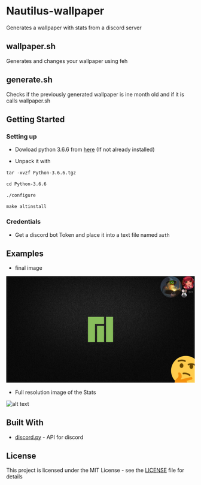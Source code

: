 # Nautilus-wallpaper
Generates a wallpaper with stats from a discord server

## wallpaper.sh
Generates and changes your wallpaper using feh
 
## generate.sh
Checks if the previously generated wallpaper is ine month old and if it is calls wallpaper.sh

## Getting Started
### Setting up
- Dowload python 3.6.6 from [here](https://www.python.org/ftp/python/3.6.6/) (If not already installed)

- Unpack it with
```
tar -xvzf Python-3.6.6.tgz
```
```
cd Python-3.6.6
```
```
./configure
```
```
make altinstall
```
### Credentials

- Get a discord bot Token and place it into a text file named `auth`

## Examples

- final image

![alt text](https://github.com/JoseFilipeFerreira/Nautilus-wallpaper/blob/master/example/wallpaper.example.png)

- Full resolution image of the Stats

![alt text](https://github.com/JoseFilipeFerreira/Nautilus-wallpaper/blob/master/example/foreground.example.png)
## Built With
* [discord.py](https://github.com/Rapptz/discord.py) - API for discord

## License
This project is licensed under the MIT License - see the [LICENSE](LICENSE) file for details



